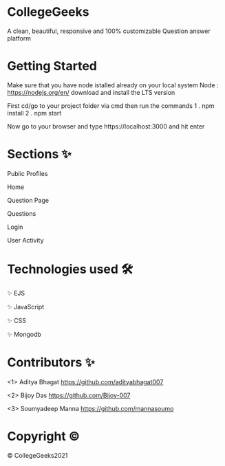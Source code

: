 # CollegeGeeks
A clean, beautiful, responsive and 100% customizable Question answer platform

# Getting Started
Make sure that you have node istalled already on your local system Node : https://nodejs.org/en/ download and install the LTS version

First cd/go to your project folder via cmd then run the commands 1 . npm install 2 . npm start

Now go to your browser and type https://localhost:3000 and hit enter

# Sections ✨
Public Profiles   

Home   

Question Page   

Questions   

Login  

User Activity  



# Technologies used 🛠️
✨ EJS
 
✨ JavaScript
 
✨ CSS

✨ Mongodb




# Contributors ✨
<1> Aditya Bhagat https://github.com/adityabhagat007

<2> Bijoy Das https://github.com/Bijoy-007

<3> Soumyadeep Manna https://github.com/mannasoumo



# Copyright  ©

© CollegeGeeks2021

